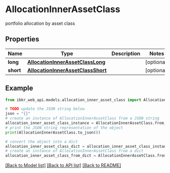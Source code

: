 # AllocationInnerAssetClass

portfolio allocation by asset class

## Properties

Name | Type | Description | Notes
------------ | ------------- | ------------- | -------------
**long** | [**AllocationInnerAssetClassLong**](AllocationInnerAssetClassLong.md) |  | [optional] 
**short** | [**AllocationInnerAssetClassShort**](AllocationInnerAssetClassShort.md) |  | [optional] 

## Example

```python
from ibkr_web_api.models.allocation_inner_asset_class import AllocationInnerAssetClass

# TODO update the JSON string below
json = "{}"
# create an instance of AllocationInnerAssetClass from a JSON string
allocation_inner_asset_class_instance = AllocationInnerAssetClass.from_json(json)
# print the JSON string representation of the object
print(AllocationInnerAssetClass.to_json())

# convert the object into a dict
allocation_inner_asset_class_dict = allocation_inner_asset_class_instance.to_dict()
# create an instance of AllocationInnerAssetClass from a dict
allocation_inner_asset_class_from_dict = AllocationInnerAssetClass.from_dict(allocation_inner_asset_class_dict)
```
[[Back to Model list]](../README.md#documentation-for-models) [[Back to API list]](../README.md#documentation-for-api-endpoints) [[Back to README]](../README.md)


